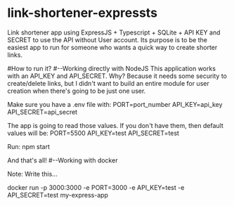 # link-shortener-expressts
Link shortener app using ExpressJS + Typescript + SQLite + API KEY and SECRET to use the API without User account. Its purpose is to be the easiest app to run for someone who wants a quick way to create shorter links.

#How to run it?
#--Working directly with NodeJS
This application works with an API_KEY and API_SECRET. Why? Because it needs some security to create/delete links, but I didn't want to build an entire module for user creation when there's going to be just one user.

Make sure you have a .env file with:
PORT=port_number
API_KEY=api_key
API_SECRET=api_secret

The app is going to read those values. If you don't have them, then default values will be:
PORT=5500
API_KEY=test
API_SECRET=test

Run:
npm start

And that's all!
#--Working with docker

Note: Write this...

docker run -p 3000:3000 -e PORT=3000 -e API_KEY=test -e API_SECRET=test my-express-app

